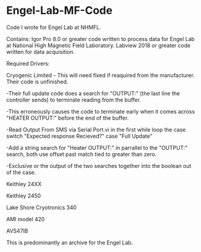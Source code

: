 # Engel-Lab-MF-Code
Code I wrote for Engel Lab at NHMFL.

Contains:
Igor Pro 8.0 or greater code written to process data for Engel Lab at National High Magnetic Field Laboratory.
Labview 2018 or greater code written for data acquisition.

Required Drivers: 

Cryogenic Limited - This will need fixed if reaquired from the manufacturer.  Their code is unfinished.

-Their full update code does a search for "OUTPUT:" (the last line the controller sends) to terminate reading from the buffer.

-This erroneously causes the code to terminate early when it comes across "HEATER OUTPUT:" before the end of the buffer.

-Read Output From SMS via Serial Port.vi in the first while loop the case switch "Expected response Recieved?" case "Full Update"

-Add a string search for "Heater OUTPUT:" in parrallel to the "OUTPUT:" search, both use offset past match tied to greater than zero.

-Exclusive or the output of the two searches together into the boolean out of the case.

Keithley 24XX 

Keithley 2450 

Lake Shore Cryotronics 340 

AMI model 420 

AVS47IB

This is predominantly an archive for the Engel Lab.
